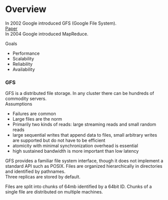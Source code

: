 # Overview

In 2002 Google introduced GFS (Google File System).  
[Paper](https://static.googleusercontent.com/media/research.google.com/en//archive/gfs-sosp2003.pdf)  
In 2004 Google introduced MapReduce.  

Goals
- Performance
- Scalability
- Reliability
- Availability

### GFS
GFS is a distributed file storage. In any cluster there can be hundreds of commodity servers.  
Assumptions
- Failures are common
- Large files are the norm
- Primarily two kinds of reads: large streaming reads and small random reads
- large sequential writes that append data to files, small arbitrary writes are supported but do not have to be efficient
- atomicity with minimal synchronization overhead is essential
- high sustained bandwidth is more important than low latency

GFS provides a familiar file system interface, though it does not implement a standard API such as POSIX. Files are organized hierarchically in directories and identified by pathnames.  
Three replicas are stored by default.  

Files are split into chunks of 64mb identified by a 64bit ID. Chunks of a single file are distributed on multiple machines.  